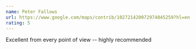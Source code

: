 ```yaml
---
name: Peter Fallows
url: https://www.google.com/maps/contrib/102721420072974845259?hl=en
rating: 5
---
```


Excellent from every point of view -- highly recommended
